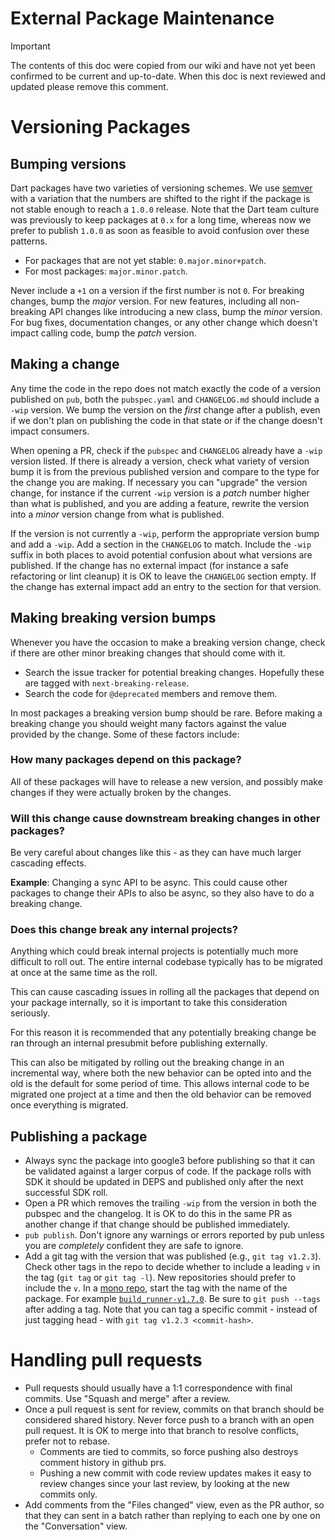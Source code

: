 # External Package Maintenance

> [!IMPORTANT]
> The contents of this doc were copied from our wiki and have not yet been
> confirmed to be current and up-to-date. When this doc is next reviewed and
> updated please remove this comment.

# Versioning Packages

## Bumping versions

Dart packages have two varieties of versioning schemes. We use
[semver](semver.org) with a variation that the numbers are shifted to the right
if the package is not stable enough to reach a `1.0.0` release. Note that the
Dart team culture was previously to keep packages at `0.x` for a long time,
whereas now we prefer to publish `1.0.0` as soon as feasible to avoid confusion
over these patterns.

-   For packages that are not yet stable: `0.major.minor+patch`.
-   For most packages: `major.minor.patch`.

Never include a `+1` on a version if the first number is not `0`. For breaking
changes, bump the _major_ version. For new features, including all non-breaking
API changes like introducing a new class, bump the _minor_ version. For bug
fixes, documentation changes, or any other change which doesn't impact calling
code, bump the _patch_ version.

## Making a change

Any time the code in the repo does not match exactly the code of a version
published on `pub`, both the `pubspec.yaml` and `CHANGELOG.md` should include a
`-wip` version. We bump the version on the _first_ change after a publish, even
if we don't plan on publishing the code in that state or if the change doesn't
impact consumers.

When opening a PR, check if the `pubspec` and `CHANGELOG` already have a `-wip`
version listed. If there is already a version, check what variety of version
bump it is from the previous published version and compare to the type for the
change you are making. If necessary you can "upgrade" the version change, for
instance if the current `-wip` version is a _patch_ number higher than what is
published, and you are adding a feature, rewrite the version into a _minor_
version change from what is published.

If the version is not currently a `-wip`, perform the appropriate version bump
and add a `-wip`. Add a section in the `CHANGELOG` to match. Include the `-wip`
suffix in both places to avoid potential confusion about what versions are
published. If the change has no external impact (for instance a safe refactoring
or lint cleanup) it is OK to leave the `CHANGELOG` section empty. If the change
has external impact add an entry to the section for that version.

## Making breaking version bumps

Whenever you have the occasion to make a breaking version change, check if there
are other minor breaking changes that should come with it.

-   Search the issue tracker for potential breaking changes. Hopefully these are
    tagged with `next-breaking-release`.
-   Search the code for `@deprecated` members and remove them.

In most packages a breaking version bump should be rare. Before making a breaking
change you should weight many factors against the value provided by the change.
Some of these factors include:

### How many packages depend on this package?

All of these packages will have to release a new version, and possibly make
changes if they were actually broken by the changes. 

### Will this change cause downstream breaking changes in other packages?

Be very careful about changes like this - as they can have much larger cascading
effects.

**Example**: Changing a sync API to be async. This could cause other packages to
change their APIs to also be async, so they also have to do a breaking change.

### Does this change break any internal projects?

Anything which could break internal projects is potentially much more difficult
to roll out. The entire internal codebase typically has to be migrated at once at
the same time as the roll.

This can cause cascading issues in rolling all the packages that depend on your
package internally, so it is important to take this consideration seriously.

For this reason it is recommended that any potentially breaking change be ran
through an internal presubmit before publishing externally.

This can also be mitigated by rolling out the breaking change in an incremental
way, where both the new behavior can be opted into and the old is the default
for some period of time. This allows internal code to be migrated one project
at a time and then the old behavior can be removed once everything is migrated. 

## Publishing a package

-   Always sync the package into google3 before publishing so that it can be
    validated against a larger corpus of code. If the package rolls with SDK
    it should be updated in DEPS and published only after the next successful
    SDK roll.
-   Open a PR which removes the trailing `-wip` from the version in both the
    pubspec and the changelog. It is OK to do this in the same PR as another
    change if that change should be published immediately.
-   `pub publish`. Don't ignore any warnings or errors reported by pub unless
    you are _completely_ confident they are safe to ignore.
-   Add a git tag with the version that was published (e.g., `git tag v1.2.3`). Check
    other tags in the repo to decide whether to include a leading `v` in the tag
    (`git tag` or `git tag -l`). New repositories should prefer to include the `v`. In a
    [mono repo](https://en.wikipedia.org/wiki/Monorepo), start the tag with the
    name of the package. For example
    [`build_runner-v1.7.0`](https://github.com/dart-lang/build/tree/build_runner-v1.7.0).
    Be sure to `git push --tags` after adding a tag. Note that you can tag a specific commit -
    instead of just tagging head - with `git tag v1.2.3 <commit-hash>`.

# Handling pull requests

-   Pull requests should usually have a 1:1 correspondence with final commits.
    Use "Squash and merge" after a review.
-   Once a pull request is sent for review, commits on that branch should be
    considered shared history. Never force push to a branch with an open pull
    request. It is OK to merge into that branch to resolve conflicts, prefer not
    to rebase.
    -   Comments are tied to commits, so force pushing also destroys comment
        history in github prs.
    -   Pushing a new commit with code review updates makes it easy to review
        changes since your last review, by looking at the new commits only. 
-   Add comments from the "Files changed" view, even as the PR author, so that
    they can sent in a batch rather than replying to each one by one on the
    "Conversation" view.